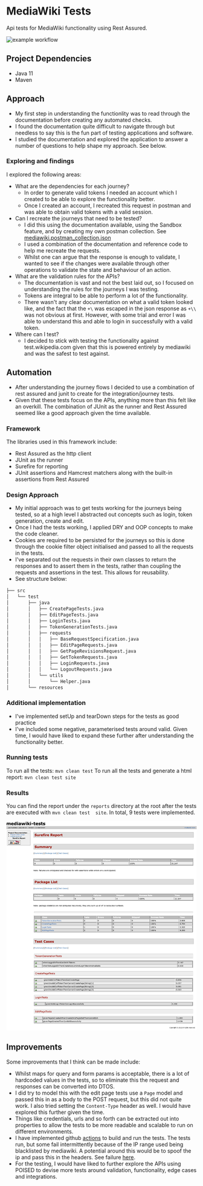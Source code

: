# MediaWiki Tests

Api tests for MediaWiki functionality using Rest Assured.

![example workflow](https://github.com/imindersingh/mediawiki-tests/actions/workflows/main.yml/badge.svg)

## Project Dependencies
- Java 11
- Maven

## Approach
- My first step in understanding the functionlity was to read through the documentation before creating any 
  automated checks.
- I found the documentation quite difficult to navigate through but needless to say this is the fun part of testing 
  applications and software.
- I studied the documentation and explored the application to answer a number of questions to help shape my approach. See below.

### Exploring and findings
I explored the following areas:
- What are the dependencies for each journey?
    - In order to generate valid tokens I needed an account which I created to be able to explore the functionality better.
    - Once I created an account, I recreated this request in postman and was able to obtain valid tokens with a valid session.
- Can I recreate the journeys that need to be tested?
    - I did this using the documentation available, using the Sandbox feature, and by creating my own postman collection. See [mediawiki.postman_collection.json](mediawiki.postman_collection.json)
    - I used a combination of the documentation and reference code to help me recreate the requests.
    - Whilst one can argue that the response is enough to validate, I wanted to see if the changes were available through other operations to validate the state and behaviour of an action.
- What are the validation rules for the APIs?
    - The documentation is vast and not the best laid out, so I focused on understanding the rules for the journeys I was testing.
    - Tokens are integral to be able to perform a lot of the functionality.
    - There wasn't any clear documentation on what a valid token looked like, and the fact that the `+\` was escaped in the json response as `+\\` was not obvious at first. However, with some trial and error I was able to understand this and able to login in successfully with a valid token.
- Where can I test?
  - I decided to stick with testing the functionality against test.wikipedia.com given that this is powered entirely by mediawiki and was the safest to test against.

## Automation
- After understanding the journey flows I decided to use a combination of rest assured and junit to create for the integration/journey tests.
- Given that these tests focus on the APIs, anything more than this felt like an overkill. The combination of JUnit as the runner and Rest Assured seemed like a good approach given the time available.

### Framework

The libraries used in this framework include:

- Rest Assured as the http client
- JUnit as the runner
- Surefire for reporting
- JUnit assertions and Hamcrest matchers along with the built-in assertions from Rest Assured

### Design Approach
- My initial approach was to get tests working for the journeys being tested, so at a high level I abstracted out concepts such as login, token generation, create and edit.
- Once I had the tests working, I applied DRY and OOP concepts to make the code cleaner.
- Cookies are required to be persisted for the journeys so this is done through the cookie filter object initialised and passed to all the requests in the tests.
- I've separated out the requests in their own classes to return the responses and to assert them in the tests, rather than coupling the requests and assertions in the test. This allows for reusability. 
- See structure below:

```
├── src
│   └── test
│       ├── java
│       │   ├── CreatePageTests.java
│       │   ├── EditPageTests.java
│       │   ├── LoginTests.java
│       │   ├── TokenGenerationTests.java
│       │   ├── requests
│       │   │   ├── BaseRequestSpecification.java
│       │   │   ├── EditPageRequests.java
│       │   │   ├── GetPageRevisionsRequest.java
│       │   │   ├── GetTokenRequests.java
│       │   │   ├── LoginRequests.java
│       │   │   └── LogoutRequests.java
│       │   └── utils
│       │       └── Helper.java
│       └── resources

```

### Additional implementation
- I've implemented setUp and tearDown steps for the tests as good practice
- I've included some negative, parameterised tests around valid. Given time, I would have liked to expand these further after understanding the functionality better.

### Running tests
To run all the tests: `mvn clean test`
To run all the tests and generate a html report: `mvn clean test site`

### Results
You can find the report under the `reports` directory at the root after the tests are executed with `mvn clean test 
site`. In total, 9 tests were implemented.

![results](mediawiki-tests-reports-surefire-report-html.png)

## Improvements
Some improvements that I think can be made include:
- Whilst maps for query and form params is acceptable, there is a lot of hardcoded values in the tests, so to eliminate this the request and responses can be converted into DTOS. 
- I did try to model this with the edit page tests use a `Page` model and passed this in as a body to the POST request, but this did not quite work. I also tried setting the `Content-Type` header as well. I would have explored this further given the time.
- Things like credentials, urls and so forth can be extracted out into properties to allow the tests to be more readable and scalable to run on different environments.
- I have implemented github [actions](https://github.com/imindersingh/mediawiki-tests/actions) to build and run the 
  tests. The tests run, but some fail intermittently because of the IP range used being blacklisted by mediawiki. A potential around this would be to spoof the ip and pass 
  this in the headers. See failure [here](https://github.com/imindersingh/mediawiki-tests/runs/7904661702?check_suite_focus=true#step:4:7086).
- For the testing, I would have liked to further explore the APIs using POISED to devise more tests around validation, functionality, edge cases and integrations.
